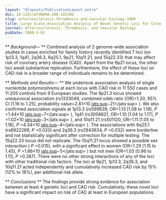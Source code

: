 ```yaml
---
layout: "@layouts/PublicationLayout.astro"
doi: 10.1161/ATVBAHA.108.181388
slug: arteriosclerosis-thrombosis-and-vascular-biology-2009
title: Large Scale Association Analysis of Novel Genetic Loci for Coronary Artery Disease
journal: Arteriosclerosis, Thrombosis, and Vascular Biology
pubDate: 2009-5-01
---
```


**
_Background—_
**
Combined analysis of 2 genome-wide association studies in cases enriched for family history recently identified 7 loci (on 1p13.3, 1q41, 2q36.3, 6q25.1, 9p21, 10q11.21, and 15q22.33) that may affect risk of coronary artery disease (CAD). Apart from the 9p21 locus, the other loci await substantive replication. Furthermore, the effect of these loci on CAD risk in a broader range of individuals remains to be determined.

**
_Methods and Results—_
**
We undertook association analysis of single nucleotide polymorphisms at each locus with CAD risk in 11 550 cases and 11 205 controls from 9 European studies. The 9p21.3 locus showed unequivocal association (rs1333049, combined odds ratio [OR]=1.20, 95% CI [1.16 to 1.25], probability value=2.81×10
<jats:sup>−21</jats:sup>
). We also confirmed association signals at 1p13.3 (rs599839, OR=1.13 [1.08 to 1.19],
_P_
=1.44×10
<jats:sup>−7</jats:sup>
), 1q41 (rs3008621, OR=1.10 [1.04 to 1.17],
_P_
=1.02×10
<jats:sup>−3</jats:sup>
), and 10q11.21 (rs501120, OR=1.11 [1.05 to 1.18],
_P_
=4.34×10
<jats:sup>−4</jats:sup>
). The associations with 6q25.1 (rs6922269,
_P_
=0.020) and 2q36.3 (rs2943634,
_P_
=0.032) were borderline and not statistically significant after correction for multiple testing. The 15q22.33 locus did not replicate. The 10q11.21 locus showed a possible sex interaction (
_P_
=0.015), with a significant effect in women (OR=1.29 [1.15 to 1.45],
_P_
=1.86×10
<jats:sup>−5</jats:sup>
) but not men (OR=1.03 [0.96 to 1.11],
_P_
=0.387). There were no other strong interactions of any of the loci with other traditional risk factors. The loci at 9p21, 1p13.3, 2q36.3, and 10q11.21 acted independently and cumulatively increased CAD risk by 15% (12% to 18%), per additional risk allele.

**
_Conclusions_
**
The findings provide strong evidence for association between at least 4 genetic loci and CAD risk. Cumulatively, these novel loci have a significant impact on risk of CAD at least in European populations.
